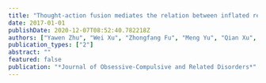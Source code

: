 ```yaml
---
title: "Thought-action fusion mediates the relation between inflated responsibility and obsessive-compulsive symptoms in China: A cross-sectional structural equation model"
date: 2017-01-01
publishDate: 2020-12-07T08:52:40.782218Z
authors: ["Yawen Zhu", "Wei Xu", "Zhongfang Fu", "Meng Yu", "Qian Xu", "Jianping Wang", "Gregory S Chasson"]
publication_types: ["2"]
abstract: ""
featured: false
publication: "*Journal of Obsessive-Compulsive and Related Disorders*"
---
```


